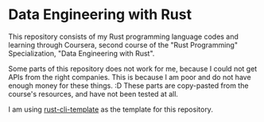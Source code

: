 # Data Engineering with Rust

This repository consists of my Rust programming language codes and learning through Coursera, second course of the "Rust Programming" Specialization, "Data Engineering with Rust".

Some parts of this repository does not work for me, because I could not get APIs from the right companies. This is because I am poor and do not have enough money for these things. :D 
These parts are copy-pasted from the course's resources, and have not been tested at all. 

I am using [rust-cli-template][1] as the template for this repository.

[1]: <https://github.com/kbknapp/rust-cli-template>


